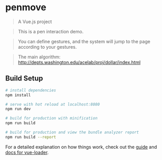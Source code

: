 # penmove

> A Vue.js project

> This is a pen interaction demo.

> You can define gestures, and the system will jump to the page according to your gestures.

> The main algorithm: http://depts.washington.edu/acelab/proj/dollar/index.html

## Build Setup

``` bash
# install dependencies
npm install

# serve with hot reload at localhost:8080
npm run dev

# build for production with minification
npm run build

# build for production and view the bundle analyzer report
npm run build --report
```

For a detailed explanation on how things work, check out the [guide](http://vuejs-templates.github.io/webpack/) and [docs for vue-loader](http://vuejs.github.io/vue-loader).
